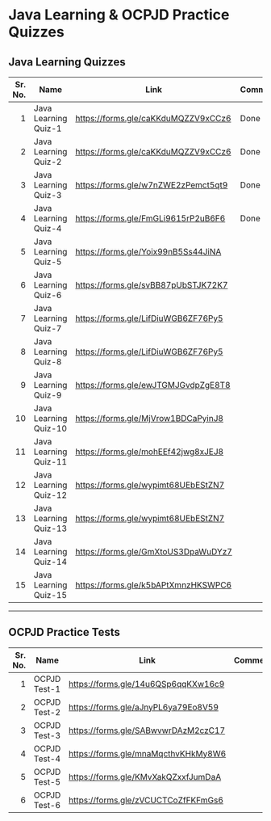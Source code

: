  # Java Learning & OCPJD Practice Quizzes

## Java Learning Quizzes

| Sr. No. | Name                  | Link                                                                                      | Comments         |
|--------:|-----------------------|-------------------------------------------------------------------------------------------|------------------|
| 1       | Java Learning Quiz-1  | https://forms.gle/caKKduMQZZV9xCCz6                                                       |  Done                |
| 2       | Java Learning Quiz-2  | https://forms.gle/caKKduMQZZV9xCCz6                                                       |     Done             |
| 3       | Java Learning Quiz-3  | https://forms.gle/w7nZWE2zPemct5qt9                                                       |     Done             |
| 4       | Java Learning Quiz-4  | https://forms.gle/FmGLi9615rP2uB6F6                                                       |    Done              |
| 5       | Java Learning Quiz-5  | https://forms.gle/Yoix99nB5Ss44JiNA                                                       |                  |
| 6       | Java Learning Quiz-6  | https://forms.gle/svBB87pUbSTJK72K7                                                       |                  |
| 7       | Java Learning Quiz-7  | https://forms.gle/LifDiuWGB6ZF76Py5                                                       |                  |
| 8       | Java Learning Quiz-8  | https://forms.gle/LifDiuWGB6ZF76Py5                                                       |                  |
| 9       | Java Learning Quiz-9  | https://forms.gle/ewJTGMJGvdpZgE8T8                                                       |                  |
| 10      | Java Learning Quiz-10 | https://forms.gle/MjVrow1BDCaPyinJ8                                                       |                  |
| 11      | Java Learning Quiz-11 | https://forms.gle/mohEEf42jwg8xJEJ8                                                       |                  |
| 12      | Java Learning Quiz-12 | https://forms.gle/wypimt68UEbEStZN7                                                       |                  |
| 13      | Java Learning Quiz-13 | https://forms.gle/wypimt68UEbEStZN7                                                       |                  |
| 14      | Java Learning Quiz-14 | https://forms.gle/GmXtoUS3DpaWuDYz7                                                       |                  |
| 15      | Java Learning Quiz-15 | https://forms.gle/k5bAPtXmnzHKSWPC6                                                       |                  |

---

## OCPJD Practice Tests

| Sr. No. | Name           | Link                                                                 | Comments         |
|--------:|----------------|----------------------------------------------------------------------|------------------|
| 1       | OCPJD Test-1   | https://forms.gle/14u6QSp6qqKXw16c9                                  |                  |
| 2       | OCPJD Test-2   | https://forms.gle/aJnyPL6ya79Eo8V59                                  |                  |
| 3       | OCPJD Test-3   | https://forms.gle/SABwvwrDAzM2czC17                                  |                  |
| 4       | OCPJD Test-4   | https://forms.gle/mnaMqcthvKHkMy8W6                                  |                  |
| 5       | OCPJD Test-5   | https://forms.gle/KMvXakQZxxfJumDaA                                  |                  |
| 6       | OCPJD Test-6   | https://forms.gle/zVCUCTCoZfFKFmGs6                                  |                  |
